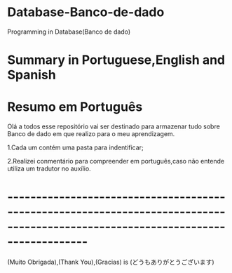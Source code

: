 # Database-Banco-de-dado
Programming in Database(Banco de dado)

# Summary in Portuguese,English and Spanish

# Resumo em Português

Olá a todos esse repositório vai ser destinado para armazenar tudo sobre Banco de dado em que realizo para o meu aprendizagem.

1.Cada um contém uma pasta para indentificar;

2.Realizei conmentário para compreender em português,caso não entende utiliza um tradutor  no auxílio. 

# --------------------------------------------------------------------------------------------------------------------------------


(Muito Obrigada),(Thank You),(Gracias) is (どうもありがとうございます)
